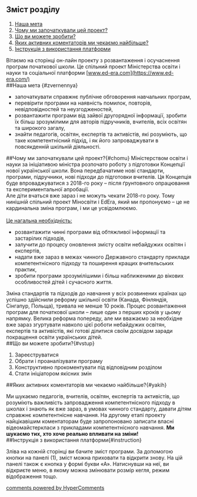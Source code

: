 <div id="hypercomments_widget" class="js-hypercomments-widget invisible"></div>

## Зміст розділу 
1. [Наша мета](#zvernennya)
2. [Чому ми започаткували цей проект?](#chomu)
3. [Що ви можете зробити?](#vstup)
4. [Яких активних коментаторів ми чекаємо найбільше?](#yakih)
5. [Інструкція з використання платформи](#instruction)


Вітаємо на сторінці  он-лайн проекту з розвантаження і осучаснення програм початкової школи. Це спільний проект Міністерства освіти і науки та соціальної платформи [www.ed-era.com](https://www.ed-era.com/)		
##Наша мета  {#zvernennya}
*	започаткувати справжнє публічне обговорення навчальних програм,
*	перевірити програми на наявність помилок, повторів, невідповідностей та неузгодженостей,
*	розвантажити програми від зайвої другорядної інформації, зробити їх більш зрозумілими для авторів підручників, вчителів, всіх освітян та широкого загалу,
*	знайти педагогів, освітян, експертів та активістів, які розуміють, що таке компетентнісний підхід, і як його запроваджувати в повсякденній шкільній діяльності.

##Чому ми започаткували цей проект?{#chomu}
Міністерством освіти і науки за ініціативою міністра розпочато роботу з підготовки Концепції нової української школи. Вона передбачатиме нові стандарти, програми, підручники, нові підходи до підготовки вчителів. Ця Концепція буде впроваджуватися з 2018-го року – після ґрунтовного опрацювання та експериментальної апробації.		
Але діти вчаться вже зараз і не можуть чекати 2018-го року. Тому нинішній спільний проект Міносвіти і ЕdEra, який ми пропонуємо  – це не кардинальна зміна програм, і ми це усвідомлюємо.<br><br>
<u>Це нагальна необхідність:</u>			
*	розвантажити чинні програми від обтяжливої інформації та застарілих підходів,
*	залучити до процесу оновлення змісту освіти небайдужих освітян і експертів,
*	надати вже зараз в межах чинного Державного стандарту приклади компетентнісного підходу та поширення кращих вчительських практик,
*	зробити програми зрозумілішими і більш наближеними до вікових особливостей дітей і сучасного життя.<br>

Зміна стандартів та підходів до навчання у всіх розвинених країнах що успішно здійснили реформу шкільної освіти (Канада, Фінляндія, Сінгапур, Польща), тривала не менше 10 років. Процес розвантаження програм для початкової школи – лише один з перших кроків у цьому напрямку. Велика реформа попереду, але ми вважаємо за необхідне вже зараз згуртувати навколо цієї роботи небайдужих освітян, експертів та активістів, які готові ділитися своїм досвідом заради покращення освіти українських дітей.<br>
##Що ви можете зробити?{#vstup}
<ol>
<li>Зареєструватися</li>
<li>Обрати і проаналізувати програму</li>			
<li>Конструктивно прокоментувати під відповідним розділом</li>	
<li>Стати ініціатором якісних змін</li></ol>

##Яких активних коментаторів ми чекаємо найбільше?{#yakih}

Ми шукаємо педагогів, вчителів, освітян, експертів та активістів, що розуміють важливість запровадження компетентнісного підходу в школах і знають як вже зараз, в умовах чинного стандарту, давати дітям справжнє компетентнісне навчання. На другому етапі проекту найцікавішим коментаторам буде запропоновано записати власні відеомайстеркласи з прикладами компетентнісного навчання.  <b>Ми шукаємо тих, хто хоче реально впливати на зміни!</b><br> 
##Інструкція з використання платформи{#instruction}

  <p>Зліва на кожній сторінці ви бачите зміст програми. За допомогою кнопки на панелі <stile="ff0000">(1)</stile>, 
  зміст можна приховати та відкрити знову. На цій панелі також є кнопка у формі букви «А». Натиснувши на неї, ви відкриєте меню, в якому можна змінювати розмір кегля, режим відображення тощо.</p>
 </body>

<div class="js-hypercomments-container">
<a href="http://hypercomments.com" class="hc-link" title="comments widget">comments powered by HyperComments</a>
</div>
